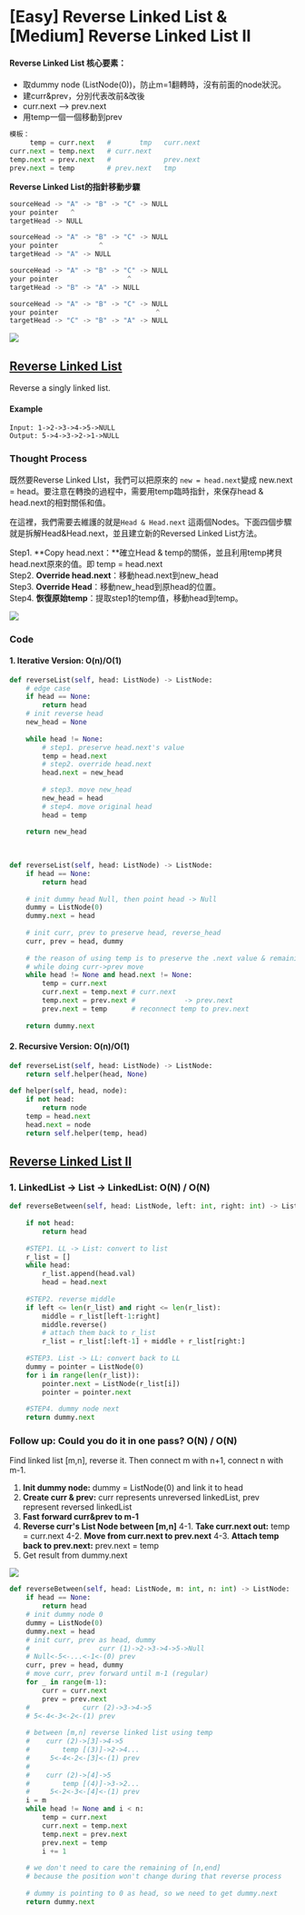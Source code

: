 # \[Easy\] Reverse Linked List & \[Medium\] Reverse Linked List II

#### Reverse Linked List 核心要素：

* 取dummy node \(ListNode\(0\)\)，防止m=1翻轉時，沒有前面的node狀況。
* 建curr&prev，分別代表改前&改後
* curr.next --&gt; prev.next
* 用temp一個一個移動到prev

```python
模板：
     temp = curr.next   #       tmp   curr.next
curr.next = temp.next   # curr.next
temp.next = prev.next   #             prev.next
prev.next = temp        # prev.next   tmp
```

**Reverse Linked List的指針移動步驟**

```python
sourceHead -> "A" -> "B" -> "C" -> NULL
your pointer   ^
targetHead -> NULL

sourceHead -> "A" -> "B" -> "C" -> NULL
your pointer          ^
targetHead -> "A" -> NULL

sourceHead -> "A" -> "B" -> "C" -> NULL
your pointer                 ^
targetHead -> "B" -> "A" -> NULL

sourceHead -> "A" -> "B" -> "C" -> NULL
your pointer                        ^
targetHead -> "C" -> "B" -> "A" -> NULL
```

![](../../.gitbook/assets/reversedlinkedlist.jpg)

## [Reverse Linked List](https://leetcode.com/problems/reverse-linked-list/)

Reverse a singly linked list.

#### Example

```text
Input: 1->2->3->4->5->NULL
Output: 5->4->3->2->1->NULL
```

### Thought Process

既然要Reverse Linked LIst，我們可以把原來的 `new = head.next`變成 new.next = head。要注意在轉換的過程中，需要用temp臨時指針，來保存head & head.next的相對關係和值。

在這裡，我們需要去維護的就是`Head & Head.next` 這兩個Nodes。下面四個步驟就是拆解Head&Head.next，並且建立新的Reversed Linked List方法。

Step1. **Copy head.next：**確立Head & temp的關係，並且利用temp拷貝head.next原來的值。即 temp = head.next  
Step2. **Override head.next**：移動head.next到new\_head  
Step3. **Override Head**：移動new\_head到原head的位置。  
Step4. **恢復原始temp**：提取step1的temp值，移動head到temp。 

![](../../.gitbook/assets/reverselinkedlist.jpg)

### Code

#### 1. Iterative Version: O\(n\)/O\(1\)

```python
def reverseList(self, head: ListNode) -> ListNode:
    # edge case
    if head == None:
        return head
    # init reverse head
    new_head = None
    
    while head != None:
        # step1. preserve head.next's value
        temp = head.next
        # step2. override head.next
        head.next = new_head
        
        # step3. move new_head
        new_head = head
        # step4. move original head
        head = temp
    
    return new_head
        
         
```

```python
def reverseList(self, head: ListNode) -> ListNode:
    if head == None:
        return head
    
    # init dummy head Null, then point head -> Null
    dummy = ListNode(0)
    dummy.next = head
    
    # init curr, prev to preserve head, reverse_head
    curr, prev = head, dummy
    
    # the reason of using temp is to preserve the .next value & remaining pieces
    # while doing curr->prev move 
    while head != None and head.next != None:
        temp = curr.next
        curr.next = temp.next # curr.next
        temp.next = prev.next #            -> prev.next
        prev.next = temp      # reconnect temp to prev.next
    
    return dummy.next
```

#### 2. Recursive Version: O\(n\)/O\(1\)

```python
def reverseList(self, head: ListNode) -> ListNode:
    return self.helper(head, None)
    
def helper(self, head, node):
    if not head:
        return node
    temp = head.next
    head.next = node
    return self.helper(temp, head)
```

## [Reverse Linked List II](https://leetcode.com/problems/reverse-linked-list-ii/) 

### 1. LinkedList -&gt; List -&gt; LinkedList: O\(N\) / O\(N\)

```python
def reverseBetween(self, head: ListNode, left: int, right: int) -> ListNode:
    
    if not head:
        return head
    
    #STEP1. LL -> List: convert to list
    r_list = []
    while head:
        r_list.append(head.val)
        head = head.next
    
    #STEP2. reverse middle
    if left <= len(r_list) and right <= len(r_list): 
        middle = r_list[left-1:right]
        middle.reverse()
        # attach them back to r_list
        r_list = r_list[:left-1] + middle + r_list[right:]      
            
    #STEP3. List -> LL: convert back to LL
    dummy = pointer = ListNode(0)
    for i in range(len(r_list)):
        pointer.next = ListNode(r_list[i])
        pointer = pointer.next
    
    #STEP4. dummy node next
    return dummy.next
```

### **Follow up:** Could you do it in one pass?    O\(N\) / O\(N\)

Find linked list \[m,n\], reverse it. Then connect m with n+1, connect n with m-1.

1. **Init dummy node:** dummy = ListNode\(0\) and link it to head
2. **Create curr & prev:** curr represents unreversed linkedList, prev represent reversed linkedList
3. **Fast forward curr&prev to m-1**
4. **Reverse curr's List Node between \[m,n\]** 4-1. **Take curr.next out:** temp = curr.next 4-2. **Move from curr.next to prev.next** 4-3. **Attach temp back to prev.next:** prev.next = temp
5. Get result from dummy.next

![](../../.gitbook/assets/reverselinkedlist_ii.jpg)

```python
def reverseBetween(self, head: ListNode, m: int, n: int) -> ListNode:
    if head == None:
        return head
    # init dummy node 0
    dummy = ListNode(0)
    dummy.next = head
    # init curr, prev as head, dummy
    #                 curr (1)->2->3->4->5->Null
    # Null<-5<-...<-1<-(0) prev
    curr, prev = head, dummy
    # move curr, prev forward until m-1 (regular)
    for _ in range(m-1):
        curr = curr.next
        prev = prev.next
    #             curr (2)->3->4->5
    # 5<-4<-3<-2<-(1) prev
    
    # between [m,n] reverse linked list using temp
    #    curr (2)->[3]->4->5
    #        temp [(3)]->2->4...
    #     5<-4<-2<-[3]<-(1) prev  
    #
    #    curr (2)->[4]->5
    #        temp [(4)]->3->2...
    #     5<-2<-3<-[4]<-(1) prev
    i = m
    while head != None and i < n:
        temp = curr.next
        curr.next = temp.next
        temp.next = prev.next
        prev.next = temp
        i += 1
    
    # we don't need to care the remaining of [n,end] 
    # because the position won't change during that reverse process
    
    # dummy is pointing to 0 as head, so we need to get dummy.next
    return dummy.next
    
```

